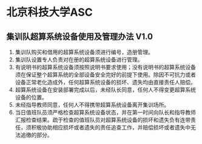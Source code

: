 # 北京科技大学ASC
## 集训队超算系统设备使用及管理办法  V1.0
1. 集训队购买和借用的超算系统设备须进行编号，造册管理。
2. 集训队设置专人负责对在册的超算系统设备进行管理。
3. 有说明书的超算系统设备须按照说明书要求使用；没有说明书的超算系统设备须在保证整个超算系统的全部设备安全完好的前提下使用。除因不可抗力或者设备正常老化造成外，任何超算系统设备的损坏、遗失均由直接责任人赔偿。
4. 超算系统设备在安装部署完成以后，未经队长同意，任何人不得变更超算系统设备的位置。
5. 未经指导教师同意，任何人不得携带超算系统设备离开集训场所。
6. 当日值班队员须严格检查超算系统设备状态，并在第一时间向队长和指导教师汇报检查结果。疏于检查的值班队员对超算系统设备的损坏和遗失负有连带责任，须积极协助相应损坏或者遗失的责任追查工作，并赔偿损坏或者遗失中无法追缴的部分。
